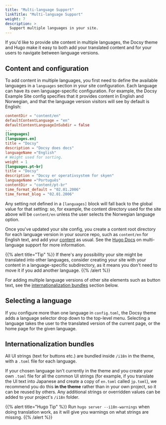 ```yaml
---
title: "Multi-language Support"
linkTitle: "Multi-language Support"
weight: 7
description: >
  Support multiple languages in your site.
---
```


If you'd like to provide site content in multiple languages, the Docsy theme and Hugo make it easy to both add your translated content and for your users to navigate between language versions.

## Content and configuration

To add content in multiple languages, you first need to define the available languages in a `languages` section in your site configuration. Each language can have its own language-specific configuration. For example, the Docsy Example Site config specifies that it provides content in English and Norwegian, and that the language version visitors will see by default is English:

```toml
contentDir = "content/en"
defaultContentLanguage = "en"
defaultContentLanguageInSubdir = false
...
[languages]
[languages.en]
title = "Docsy"
description = "Docsy does docs"
languageName ="English"
# Weight used for sorting.
weight = 1
[languages.pt-br]
title = "Docsy"
description = "Docsy er operativsystem for skyen"
languageName ="Português"
contentDir = "content/pt-br"
time_format_default = "02.01.2006"
time_format_blog = "02.01.2006"
```

Any setting not defined in a `[languages]` block will fall back to the global value for that setting: so, for example, the content directory used for the site above will be `content/en` unless the user selects the Norwegian language option.

Once you've updated your site config, you create a content root directory for each language version in your source repo, such as  `content/en` for English text, and add your [content](/docs/adding-content/content/) as usual. See the [Hugo Docs](https://gohugo.io/content-management/multilingual) on multi-language support for more information.

{{% alert title="Tip" %}}
If there's any possibility your site might be translated into other languages, consider creating your site with your content in a language-specific subdirectory, as it means you don't need to move it if you add another language.
{{% /alert %}}

For adding multiple language versions of other site elements such as button text, see the [internationalization bundles](#internationalization-bundles) section below.

## Selecting a language

If you configure more than one language in `config.toml`, the Docsy theme adds a language selector drop down to the top-level menu. Selecting a language takes the user to the translated version of the current page, or the home page for the given language.

## Internationalization bundles

All UI strings (text for buttons etc.) are bundled inside `/i18n` in the theme, with a `.toml` file for each language. 

If your chosen language isn't currently in the theme and you create your own `.toml` file for all the common UI strings (for example, if you translate the UI text into Japanese and create a copy of `en.toml` called `jp.toml`), we recommend you do this **in the theme** rather than in your own project, so it can be reused by others. Any additional strings or overridden values can be added to your project's `/i18n` folder.

{{% alert title="Hugo Tip" %}}
Run `hugo server --i18n-warnings` when doing translation work, as it will give you warnings on what strings are missing.
{{% /alert %}}


